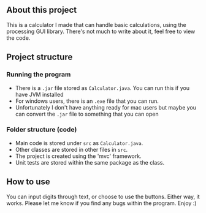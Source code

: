 ## About this project

This is a calculator I made that can handle basic calculations, using the processing GUI library. There's not much to write about it, feel free to view the code.

## Project structure

### Running the program
- There is a `.jar` file stored as `Calculator.java`. You can run this if you have JVM installed
- For windows users, there is an `.exe` file that you can run.
- Unfortunately I don't have anything ready for mac users but maybe you can convert the `.jar` file to something that you can open

### Folder structure (code)
- Main code is stored under `src` as `Calculator.java`.
- Other classes are stored in other files in `src`.
- The project is created using the 'mvc' framework.
- Unit tests are stored within the same package as the class.

## How to use
You can input digits through text, or choose to use the buttons. Either way, it works.
Please let me know if you find any bugs within the program. Enjoy :)